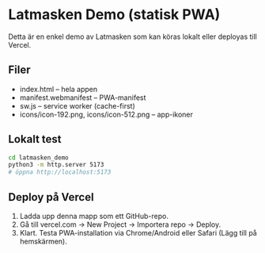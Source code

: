 # Latmasken Demo (statisk PWA)

Detta är en enkel demo av Latmasken som kan köras lokalt eller deployas till Vercel.

## Filer

- index.html – hela appen
- manifest.webmanifest – PWA-manifest
- sw.js – service worker (cache-first)
- icons/icon-192.png, icons/icon-512.png – app-ikoner

## Lokalt test

```bash
cd latmasken_demo
python3 -m http.server 5173
# öppna http://localhost:5173
```

## Deploy på Vercel

1. Ladda upp denna mapp som ett GitHub-repo.
2. Gå till vercel.com → New Project → Importera repo → Deploy.
3. Klart. Testa PWA-installation via Chrome/Android eller Safari (Lägg till på hemskärmen).

